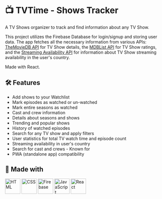 # 📺 TVTime - Shows Tracker

A TV Shows organizer to track and find information about any TV Show.

This project utilizes the Firebase Database for login/signup and storing user data. The app fetches all the necessary information from various APIs: [TheMovieDB API](https://www.themoviedb.org/documentation/api) for TV Show details, the [MDBList API](https://rapidapi.com/linaspurinis/api/mdblist/) for TV Show ratings, and the [Streaming Availability API](https://rapidapi.com/movie-of-the-night-movie-of-the-night-default/api/streaming-availability) for information about TV Show streaming availability in the user's country.

Made with React.

## 🛠️ Features

- Add shows to your Watchlist
- Mark episodes as watched or un-watched
- Mark entire seasons as watched
- Cast and crew information
- Details about seasons and shows
- Trending and popular shows
- History of watched episodes
- Search for any TV show and apply filters
- User statistics for total TV watch time and episode count
- Streaming availability in user's country
- Search for cast and crews - Known for
- PWA (standalone app) compatibility

## 🚧 Made with

<div >
	<img width="50" src="https://user-images.githubusercontent.com/25181517/192158954-f88b5814-d510-4564-b285-dff7d6400dad.png" alt="HTML" title="HTML"/>
	<img width="50" src="https://user-images.githubusercontent.com/25181517/183898674-75a4a1b1-f960-4ea9-abcb-637170a00a75.png" alt="CSS" title="CSS"/>
	<img width="50" src="https://user-images.githubusercontent.com/25181517/189716855-2c69ca7a-5149-4647-936d-780610911353.png" alt="Firebase" title="Firebase"/>
	<img width="50" src="https://user-images.githubusercontent.com/25181517/117447155-6a868a00-af3d-11eb-9cfe-245df15c9f3f.png" alt="JavaScript" title="JavaScript"/>
	<img width="50" src="https://user-images.githubusercontent.com/25181517/183897015-94a058a6-b86e-4e42-a37f-bf92061753e5.png" alt="React" title="React"/>
</div>
